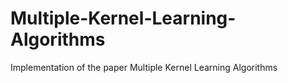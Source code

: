 # Multiple-Kernel-Learning-Algorithms
Implementation of the paper Multiple Kernel Learning Algorithms
